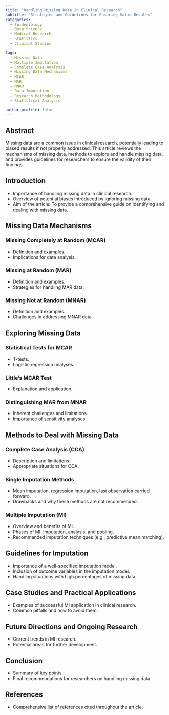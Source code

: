 ```yaml
---
title: "Handling Missing Data in Clinical Research"
subtitle: "Strategies and Guidelines for Ensuring Valid Results"
categories:
  - Epidemiology
  - Data Science
  - Medical Research
  - Statistics
  - Clinical Studies

tags:
  - Missing Data
  - Multiple Imputation
  - Complete Case Analysis
  - Missing Data Mechanisms
  - MCAR
  - MAR
  - MNAR
  - Data Imputation
  - Research Methodology
  - Statistical Analysis

author_profile: false
---
```


## Abstract
Missing data are a common issue in clinical research, potentially leading to biased results if not properly addressed. This article reviews the mechanisms of missing data, methods to explore and handle missing data, and provides guidelines for researchers to ensure the validity of their findings.

## Introduction
- Importance of handling missing data in clinical research.
- Overview of potential biases introduced by ignoring missing data.
- Aim of the article: To provide a comprehensive guide on identifying and dealing with missing data.

## Missing Data Mechanisms
### Missing Completely at Random (MCAR)
- Definition and examples.
- Implications for data analysis.

### Missing at Random (MAR)
- Definition and examples.
- Strategies for handling MAR data.

### Missing Not at Random (MNAR)
- Definition and examples.
- Challenges in addressing MNAR data.

## Exploring Missing Data
### Statistical Tests for MCAR
- T-tests.
- Logistic regression analyses.

### Little’s MCAR Test
- Explanation and application.

### Distinguishing MAR from MNAR
- Inherent challenges and limitations.
- Importance of sensitivity analyses.

## Methods to Deal with Missing Data
### Complete Case Analysis (CCA)
- Description and limitations.
- Appropriate situations for CCA.

### Single Imputation Methods
- Mean imputation, regression imputation, last observation carried forward.
- Drawbacks and why these methods are not recommended.

### Multiple Imputation (MI)
- Overview and benefits of MI.
- Phases of MI: Imputation, analysis, and pooling.
- Recommended imputation techniques (e.g., predictive mean matching).

## Guidelines for Imputation
- Importance of a well-specified imputation model.
- Inclusion of outcome variables in the imputation model.
- Handling situations with high percentages of missing data.

## Case Studies and Practical Applications
- Examples of successful MI application in clinical research.
- Common pitfalls and how to avoid them.

## Future Directions and Ongoing Research
- Current trends in MI research.
- Potential areas for further development.

## Conclusion
- Summary of key points.
- Final recommendations for researchers on handling missing data.

## References
- Comprehensive list of references cited throughout the article.
